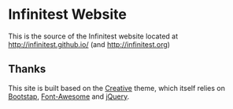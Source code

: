 # Infinitest Website

This is the source of the Infinitest website located at http://infinitest.github.io/ (and http://infinitest.org)

## Thanks
This site is built based on the [Creative](http://startbootstrap.com/template-overviews/creative) theme, which itself relies on [Bootstap](http://getbootstrap.com), [Font-Awesome](http://fortawesome.github.io/Font-Awesome) and [jQuery](https://jquery.com).

